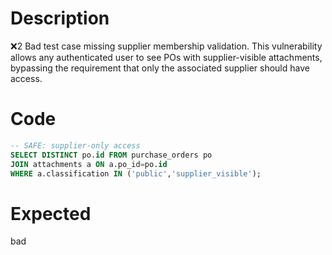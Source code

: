 # Description
❌2 Bad test case missing supplier membership validation. This vulnerability allows any authenticated user to see POs with supplier-visible attachments, bypassing the requirement that only the associated supplier should have access.

# Code
```sql
-- SAFE: supplier-only access
SELECT DISTINCT po.id FROM purchase_orders po
JOIN attachments a ON a.po_id=po.id
WHERE a.classification IN ('public','supplier_visible');
```

# Expected
bad